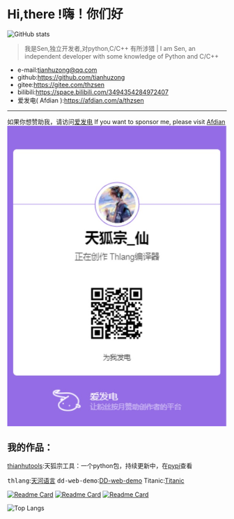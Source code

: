 # Hi,there !嗨！你们好

![GitHub stats](https://github-readme-stats.vercel.app/api?username=tianhuzong&show_icons=true&theme=aura&count_private=true)
>我是Sen,独立开发者,对python,C/C++ 有所涉猎 | I am Sen, an independent developer with some knowledge of Python and C/C++
 - e-mail:tianhuzong@qq.com
 - github:https://github.com/tianhuzong
 -  gitee:https://gitee.com/thzsen
 -  bilibili:https://space.bilibili.com/3494354284972407
 -  爱发电( Afdian ):https://afdian.com/a/thzsen
- - -
如果你想赞助我，请访问[爱发电](https://afdian.com/a/thzsen) 
If you want to sponsor me, please visit [Afdian](https://afdian.com/a/thzsen) 
![My QRcode of Afdian](./afdian-天狐宗_仙.jpg)
## 我的作品：
[thianhutools](https://github.com/tianhuzong/thztools):天狐宗工具：一个python包，持续更新中，在[pypi](https://pypi.org/project/tianhutools/)查看

<kbd>thlang</kbd>:[天河语言](https://github.com/tianhuzong/Thlang.git)
<kbd>dd-web-demo</kbd>:[DD-web-demo](https://github.com/tianhuzong/DD-web-demo)
<kdb>Titanic</kbd>:[Titanic](https://github.com/tianhuzong/Titanic)

[![Readme Card](https://github-readme-stats.vercel.app/api/pin/?username=tianhuzong&repo=Thlang&show_owner=true)](https://github.com/tianhuzong/Thlang)
[![Readme Card](https://github-readme-stats.vercel.app/api/pin/?username=tianhuzong&repo=DD-web-demo&show_owner=true)](https://github.com/tianhuzong/DD-web-demo)
[![Readme Card](https://github-readme-stats.vercel.app/api/pin/?username=tianhuzong&repo=Titanic&show_owner=true)](https://github.com/tianhuzong/Titanic)

![Top Langs](https://github-readme-stats.vercel.app/api/top-langs/?username=tianhuzong&layout=compact)
